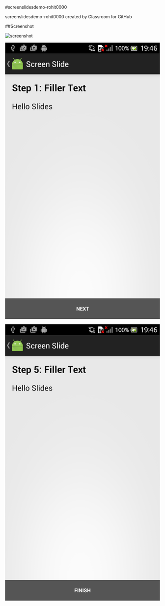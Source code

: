 #screenslidesdemo-rohit0000

screenslidesdemo-rohit0000 created by Classroom for GitHub

##Screenshot

![screenshot](first.png)

![screenshot](next.png)

![screenshot](last.png)
